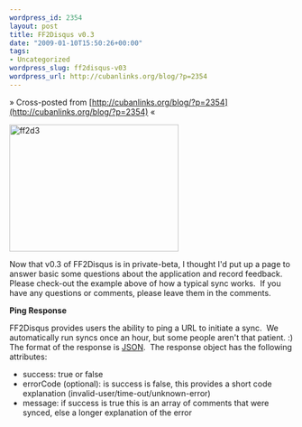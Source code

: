 ```yaml
--- 
wordpress_id: 2354
layout: post
title: FF2Disqus v0.3
date: "2009-01-10T15:50:26+00:00"
tags: 
- Uncategorized
wordpress_slug: ff2disqus-v03
wordpress_url: http://cubanlinks.org/blog/?p=2354
---
```

&raquo; Cross-posted from [http://cubanlinks.org/blog/?p=2354](http://cubanlinks.org/blog/?p=2354) &laquo;

<a href="http://cubanlinks.org/blog/wp-content/uploads/2009/01/ff2d3.png"><img class="alignnone size-medium wp-image-2355" title="ff2d3" src="http://cubanlinks.org/blog/wp-content/uploads/2009/01/ff2d3-300x225.png" alt="ff2d3" width="300" height="225" /></a>

Now that v0.3 of FF2Disqus is in private-beta, I thought I'd put up a page to answer basic some questions about the application and record feedback.  Please check-out the example above of how a typical sync works.  If you have any questions or comments, please leave them in the comments.

<strong>Ping Response</strong>

FF2Disqus provides users the ability to ping a URL to initiate a sync.  We automatically run syncs once an hour, but some people aren't that patient. :) The format of the response is <a href="http://www.json.org/">JSON</a>.  The response object has the following attributes:
<ul>
	<li>success: true or false</li>
	<li>errorCode (optional): is success is false, this provides a short code explanation (invalid-user/time-out/unknown-error)</li>
	<li>message: if success is true this is an array of comments that were synced, else a longer explanation of the error</li>
</ul>
